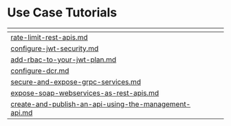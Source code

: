 # Use Case Tutorials

<table data-view="cards"><thead><tr><th data-type="content-ref"></th><th></th><th></th></tr></thead><tbody><tr><td><a href="rate-limit-rest-apis.md">rate-limit-rest-apis.md</a></td><td></td><td></td></tr><tr><td><a href="configure-jwt-security.md">configure-jwt-security.md</a></td><td></td><td></td></tr><tr><td><a href="add-rbac-to-your-jwt-plan.md">add-rbac-to-your-jwt-plan.md</a></td><td></td><td></td></tr><tr><td><a href="configure-dcr.md">configure-dcr.md</a></td><td></td><td></td></tr><tr><td><a href="secure-and-expose-grpc-services.md">secure-and-expose-grpc-services.md</a></td><td></td><td></td></tr><tr><td><a href="expose-soap-webservices-as-rest-apis.md">expose-soap-webservices-as-rest-apis.md</a></td><td></td><td></td></tr><tr><td><a href="create-and-publish-an-api-using-the-management-api.md">create-and-publish-an-api-using-the-management-api.md</a></td><td></td><td></td></tr></tbody></table>

